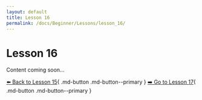 ```yaml
---
layout: default
title: Lesson 16
permalink: /docs/Beginner/Lessons/lesson_16/
---
```


# Lesson 16

Content coming soon...

[⬅️ Back to Lesson 15](lesson_15.md){ .md-button .md-button--primary }  [➡️ Go to Lesson 17](lesson_17.md){ .md-button .md-button--primary }
